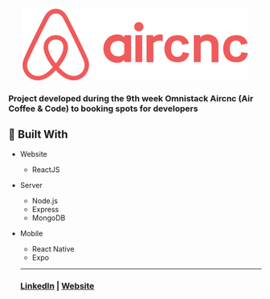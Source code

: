 <p align="center">
  <img src="mobile/src/assets/logo@3x.png" />
</p>

### Project developed during the 9th week Omnistack Aircnc (Air Coffee & Code) to booking spots for developers

## :electric_plug: Built With

- Website
  - ReactJS

- Server
  - Node.js
  - Express
  - MongoDB

- Mobile
  - React Native
  - Expo
  
  <hr />
  
  ### <a href="https://www.linkedin.com/in/stefanosaffran/">LinkedIn</a> | <a href="https://stefanosaffran.com">Website</a>
